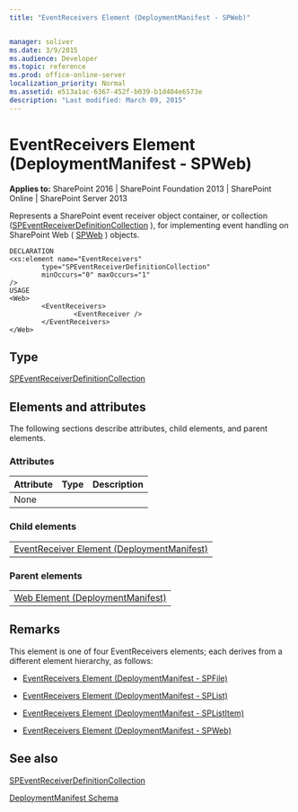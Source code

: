 ```yaml
---
title: "EventReceivers Element (DeploymentManifest - SPWeb)"


manager: soliver
ms.date: 3/9/2015
ms.audience: Developer
ms.topic: reference
ms.prod: office-online-server
localization_priority: Normal
ms.assetid: e513a1ac-6367-452f-b039-b1d404e6573e
description: "Last modified: March 09, 2015"
---
```


# EventReceivers Element (DeploymentManifest - SPWeb)

 
  
 **Applies to:** SharePoint 2016 | SharePoint Foundation 2013 | SharePoint Online | SharePoint Server 2013 
  
Represents a SharePoint event receiver object container, or collection ([SPEventReceiverDefinitionCollection](https://msdn.microsoft.com/library/Microsoft.SharePoint.SPEventReceiverDefinitionCollection.aspx) ), for implementing event handling on SharePoint Web ( [SPWeb](https://msdn.microsoft.com/library/Microsoft.SharePoint.SPWeb.aspx) ) objects. 
  
```
DECLARATION
<xs:element name="EventReceivers" 
        type="SPEventReceiverDefinitionCollection" 
        minOccurs="0" maxOccurs="1" 
/>
USAGE
<Web>
        <EventReceivers>
                <EventReceiver />
        </EventReceivers>
</Web>

```

## Type

[SPEventReceiverDefinitionCollection](https://msdn.microsoft.com/library/Microsoft.SharePoint.SPEventReceiverDefinitionCollection.aspx)
  
## Elements and attributes

The following sections describe attributes, child elements, and parent elements.

### Attributes

|**Attribute**|**Type**|**Description**|
|:-----|:-----|:-----|
|None  <br/> |||
   
### Child elements

||
|:-----|
|[EventReceiver Element (DeploymentManifest)](eventreceiver-element-deploymentmanifest.md)
   
### Parent elements

||
|:-----|
|[Web Element (DeploymentManifest)](web-element-deploymentmanifest.md)
   
## Remarks

This element is one of four EventReceivers elements; each derives from a different element hierarchy, as follows:
  
- [EventReceivers Element (DeploymentManifest - SPFile)](eventreceivers-element-deploymentmanifestspfile.md)
    
- [EventReceivers Element (DeploymentManifest - SPList)](eventreceivers-element-deploymentmanifestsplist.md)
    
- [EventReceivers Element (DeploymentManifest - SPListItem)](eventreceivers-element-deploymentmanifestsplistitem.md)
    
- [EventReceivers Element (DeploymentManifest - SPWeb)](eventreceivers-element-deploymentmanifestspweb.md)
    
## See also



[SPEventReceiverDefinitionCollection](https://msdn.microsoft.com/library/Microsoft.SharePoint.SPEventReceiverDefinitionCollection.aspx)


[DeploymentManifest Schema](deploymentmanifest-schema.md)

